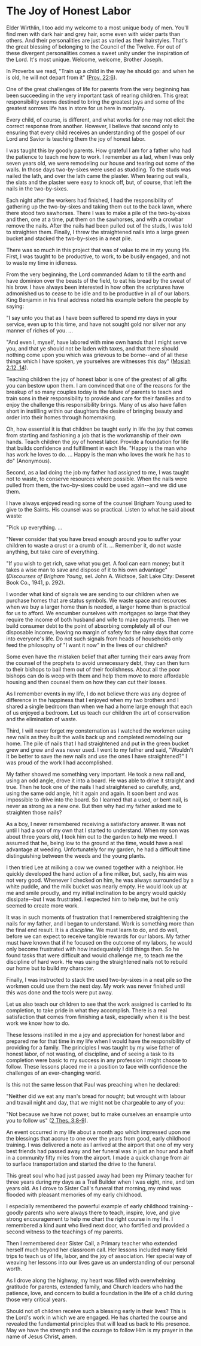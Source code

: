 # The Joy of Honest Labor

Elder Wirthlin, I too add my welcome to a most unique body of men. You'll find
men with dark hair and grey hair, some even with wider parts than others. And
their personalities are just as varied as their hairstyles. That's the great
blessing of belonging to the Council of the Twelve. For out of these divergent
personalities comes a sweet unity under the inspiration of the Lord. It's most
unique. Welcome, welcome, Brother Joseph.

In Proverbs we read, "Train up a child in the way he should go: and when he is
old, he will not depart from it" ([Prov.
22:6](https://www.lds.org/scriptures/ot/prov/22.6?lang=eng#5)).

One of the great challenges of life for parents from the very beginning has
been succeeding in the very important task of rearing children. This great
responsibility seems destined to bring the greatest joys and some of the
greatest sorrows life has in store for us here in mortality.

Every child, of course, is different, and what works for one may not elicit
the correct response from another. However, I believe that second only to
ensuring that every child receives an understanding of the gospel of our Lord
and Savior is teaching them the joy of honest labor.

I was taught this by goodly parents. How grateful I am for a father who had
the patience to teach me how to work. I remember as a lad, when I was only
seven years old, we were remodeling our house and tearing out some of the
walls. In those days two-by-sixes were used as studding. To the studs was
nailed the lath, and over the lath came the plaster. When tearing out walls,
the slats and the plaster were easy to knock off, but, of course, that left
the nails in the two-by-sixes.

Each night after the workers had finished, I had the responsibility of
gathering up the two-by-sixes and taking them out to the back lawn, where
there stood two sawhorses. There I was to make a pile of the two-by-sixes and
then, one at a time, put them on the sawhorses, and with a crowbar remove the
nails. After the nails had been pulled out of the studs, I was told to
straighten them. Finally, I threw the straightened nails into a large green
bucket and stacked the two-by-sixes in a neat pile.

There was so much in this project that was of value to me in my young life.
First, I was taught to be productive, to work, to be busily engaged, and not
to waste my time in idleness.

From the very beginning, the Lord commanded Adam to till the earth and have
dominion over the beasts of the field, to eat his bread by the sweat of his
brow. I have always been interested in how often the scriptures have
admonished us to cease to be idle and to be productive in all of our labors.
King Benjamin in his final address noted his example before the people by
saying:

"I say unto you that as I have been suffered to spend my days in your service,
even up to this time, and have not sought gold nor silver nor any manner of
riches of you. ...

"And even I, myself, have labored with mine own hands that I might serve you,
and that ye should not be laden with taxes, and that there should nothing come
upon you which was grievous to be borne--and of all these things which I have
spoken, ye yourselves are witnesses this day" ([Mosiah 2:12,
14](https://www.lds.org/scriptures/bofm/mosiah/2.12%2C14?lang=eng#11)).

Teaching children the joy of honest labor is one of the greatest of all gifts
you can bestow upon them. I am convinced that one of the reasons for the
breakup of so many couples today is the failure of parents to teach and train
sons in their responsibility to provide and care for their families and to
enjoy the challenge this responsibility brings. Many of us also have fallen
short in instilling within our daughters the desire of bringing beauty and
order into their homes through homemaking.

Oh, how essential it is that children be taught early in life the joy that
comes from starting and fashioning a job that is the workmanship of their own
hands. Teach children the joy of honest labor. Provide a foundation for life
that builds confidence and fulfillment in each life. "Happy is the man who has
work he loves to do. ... Happy is the man who loves the work he has to do"
(Anonymous).

Second, as a lad doing the job my father had assigned to me, I was taught not
to waste, to conserve resources where possible. When the nails were pulled
from them, the two-by-sixes could be used again--and we did use them.

I have always enjoyed reading some of the counsel Brigham Young used to give
to the Saints. His counsel was so practical. Listen to what he said about
waste:

"Pick up everything. ...

"Never consider that you have bread enough around you to suffer your children
to waste a crust or a crumb of it. ... Remember it, do not waste anything, but
take care of everything.

"If you wish to get rich, save what you get. A fool can earn money; but it
takes a wise man to save and dispose of it to his own advantage" (_Discourses
of Brigham Young,_ sel. John A. Widtsoe, Salt Lake City: Deseret Book Co.,
1941, p. 292).

I wonder what kind of signals we are sending to our children when we purchase
homes that are status symbols. We waste space and resources when we buy a
larger home than is needed, a larger home than is practical for us to afford.
We encumber ourselves with mortgages so large that they require the income of
both husband and wife to make payments. Then we build consumer debt to the
point of absorbing completely all of our disposable income, leaving no margin
of safety for the rainy days that come into everyone's life. Do not such
signals from heads of households only feed the philosophy of "I want it now"
in the lives of our children?

Some even have the mistaken belief that after turning their ears away from the
counsel of the prophets to avoid unnecessary debt, they can then turn to their
bishops to bail them out of their foolishness. About all the poor bishops can
do is weep with them and help them move to more affordable housing and then
counsel them on how they can cut their losses.

As I remember events in my life, I do not believe there was any degree of
difference in the happiness that I enjoyed when my two brothers and I shared a
single bedroom than when we had a home large enough that each of us enjoyed a
bedroom. Let us teach our children the art of conservation and the elimination
of waste.

Third, I will never forget my consternation as I watched the workmen using new
nails as they built the walls back up and completed remodeling our home. The
pile of nails that I had straightened and put in the green bucket grew and
grew and was never used. I went to my father and said, "Wouldn't it be better
to save the new nails and use the ones I have straightened?" I was proud of
the work I had accomplished.

My father showed me something very important. He took a new nail and, using an
odd angle, drove it into a board. He was able to drive it straight and true.
Then he took one of the nails I had straightened so carefully, and, using the
same odd angle, hit it again and again. It soon bent and was impossible to
drive into the board. So I learned that a used, or bent nail, is never as
strong as a new one. But then why had my father asked me to straighten those
nails?

As a boy, I never remembered receiving a satisfactory answer. It was not until
I had a son of my own that I started to understand. When my son was about
three years old, I took him out to the garden to help me weed. I assumed that
he, being low to the ground at the time, would have a real advantage at
weeding. Unfortunately for my garden, he had a difficult time distinguishing
between the weeds and the young plants.

I then tried Lee at milking a cow we owned together with a neighbor. He
quickly developed the hand action of a fine milker, but, sadly, his aim was
not very good. Whenever I checked on him, he was always surrounded by a white
puddle, and the milk bucket was nearly empty. He would look up at me and smile
proudly, and my initial inclination to be angry would quickly dissipate--but I
was frustrated. I expected him to help me, but he only seemed to create more
work.

It was in such moments of frustration that I remembered straightening the
nails for my father, and I began to understand. Work is something more than
the final end result. It is a _discipline._ We must learn to do, and do well,
before we can expect to receive tangible rewards for our labors. My father
must have known that if he focused on the outcome of my labors, he would only
become frustrated with how inadequately I did things then. So he found tasks
that were difficult and would challenge me, to teach me the discipline of hard
work. He was using the straightened nails not to rebuild our home but to build
my character.

Finally, I was instructed to stack the used two-by-sixes in a neat pile so the
workmen could use them the next day. My work was never finished until this was
done and the tools were put away.

Let us also teach our children to see that the work assigned is carried to its
completion, to take pride in what they accomplish. There is a real
satisfaction that comes from finishing a task, especially when it is the best
work we know how to do.

These lessons instilled in me a joy and appreciation for honest labor and
prepared me for that time in my life when I would have the responsibility of
providing for a family. The principles I was taught by my wise father of
honest labor, of not wasting, of discipline, and of seeing a task to its
completion were basic to my success in any profession I might choose to
follow. These lessons placed me in a position to face with confidence the
challenges of an ever-changing world.

Is this not the same lesson that Paul was preaching when he declared:

"Neither did we eat any man's bread for nought; but wrought with labour and
travail night and day, that we might not be chargeable to any of you:

"Not because we have not power, but to make ourselves an ensample unto you to
follow us" ([2 Thes.
3:8-9](https://www.lds.org/scriptures/nt/2-thes/3.8-9?lang=eng#7)).

An event occurred in my life about a month ago which impressed upon me the
blessings that accrue to one over the years from good, early childhood
training. I was delivered a note as I arrived at the airport that one of my
very best friends had passed away and her funeral was in just an hour and a
half in a community fifty miles from the airport. I made a quick change from
air to surface transportation and started the drive to the funeral.

This great soul who had just passed away had been my Primary teacher for three
years during my days as a Trail Builder when I was eight, nine, and ten years
old. As I drove to Sister Call's funeral that morning, my mind was flooded
with pleasant memories of my early childhood.

I especially remembered the powerful example of early childhood training--
goodly parents who were always there to teach, inspire, love, and give strong
encouragement to help me chart the right course in my life. I remembered a
kind aunt who lived next door, who fortified and provided a second witness to
the teachings of my parents.

Then I remembered dear Sister Call, a Primary teacher who extended herself
much beyond her classroom call. Her lessons included many field trips to teach
us of life, labor, and the joy of association. Her special way of weaving her
lessons into our lives gave us an understanding of our personal worth.

As I drove along the highway, my heart was filled with overwhelming gratitude
for parents, extended family, and Church leaders who had the patience, love,
and concern to build a foundation in the life of a child during those very
critical years.

Should not _all_ children receive such a blessing early in their lives? This
is the Lord's work in which we are engaged. He has charted the course and
revealed the fundamental principles that will lead us back to His presence.
May we have the strength and the courage to follow Him is my prayer in the
name of Jesus Christ, amen.

